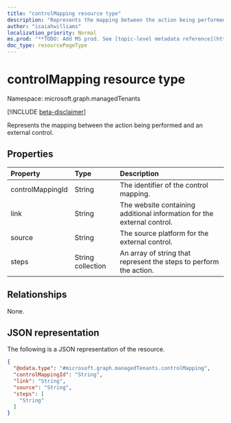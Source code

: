 ```yaml
---
title: "controlMapping resource type"
description: "Represents the mapping between the action being performed and an external control."
author: "isaiahwilliams"
localization_priority: Normal
ms.prod: "**TODO: Add MS prod. See [topic-level metadata reference](https://msgo.azurewebsites.net/add/document/guidelines/metadata.html#topic-level-metadata)**"
doc_type: resourcePageType
---
```


# controlMapping resource type

Namespace: microsoft.graph.managedTenants

[!INCLUDE [beta-disclaimer](../../includes/beta-disclaimer.md)]

Represents the mapping between the action being performed and an external control.

## Properties
|Property|Type|Description|
|:---|:---|:---|
|controlMappingId|String|The identifier of the control mapping.|
|link|String|The website containing additional information for the external control.|
|source|String|The source platform for the external control.|
|steps|String collection|An array of string that represent the steps to perform the action.|

## Relationships
None.

## JSON representation
The following is a JSON representation of the resource.
<!-- {
  "blockType": "resource",
  "@odata.type": "microsoft.graph.managedTenants.controlMapping"
}
-->
``` json
{
  "@odata.type": "#microsoft.graph.managedTenants.controlMapping",
  "controlMappingId": "String",
  "link": "String",
  "source": "String",
  "steps": [
    "String"
  ]
}
```
